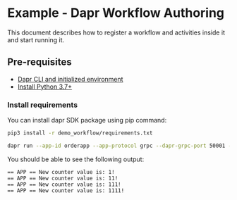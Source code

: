 # Example - Dapr Workflow Authoring

This document describes how to register a workflow and activities inside it and start running it.

## Pre-requisites

- [Dapr CLI and initialized environment](https://docs.dapr.io/getting-started)
- [Install Python 3.7+](https://www.python.org/downloads/)

### Install requirements

You can install dapr SDK package using pip command:

<!-- STEP
name: Install requirements
-->

```sh
pip3 install -r demo_workflow/requirements.txt
```

<!-- END_STEP -->

<!-- STEP
name: Running this example
expected_stdout_lines:
  - "== APP == New counter value is: 1!"
  - "== APP == New counter value is: 11!"
  - "== APP == New counter value is: 111!"
  - "== APP == New counter value is: 1111!"
background: true
timeout_seconds: 30
sleep: 15
-->

```sh
dapr run --app-id orderapp --app-protocol grpc --dapr-grpc-port 50001 --components-path components --placement-host-address localhost:50005 -- python3 app.py
```

<!-- END_STEP -->

You should be able to see the following output:
```
== APP == New counter value is: 1!
== APP == New counter value is: 11!
== APP == New counter value is: 111!
== APP == New counter value is: 1111!
```
